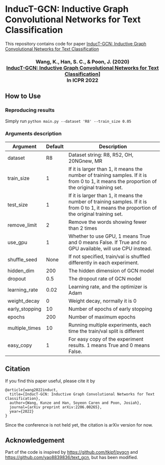 # InducT-GCN: Inductive Graph Convolutional Networks for Text Classification
This repository contains code for paper [InducT-GCN: Inductive Graph Convolutional Networks for Text Classification](https://arxiv.org/abs/2206.00265)

<h3 align="center">
  <b>Wang, K., Han, S. C., & Poon, J. (2020) <br/><a href="https://arxiv.org/abs/2206.00265">InducT-GCN: Inductive Graph Convolutional Networks for Text Classification]</a><br/>In ICPR 2022</b></span>
</h3>

## How to Use
### Reproducing results
Simply run `python main.py --dataset 'R8' --train_size 0.05`
### Arguments description
| Argument     | Default   | Description |
| ----------- | ----------- |----------- |
| dataset | R8 | Dataset string: R8, R52, OH, 20NGnew, MR       |
| train_size  | 1 | If it is larger than 1, it means the number of training samples. If it is from 0 to 1, it means the proportion of the original training set.        |
| test_size  | 1 | If it is larger than 1, it means the number of training samples. If it is from 0 to 1, it means the proportion of the original training set.|
| remove_limit  | 2 | Remove the words showing fewer than 2 times |
| use_gpu  | 1 | Whether to use GPU, 1 means True and 0 means False. If True and no GPU available, will use CPU instead. |
| shuffle_seed  | None | If not specified, train/val is shuffled differently in each experiment. |
| hidden_dim  | 200 | The hidden dimension of GCN model |
| dropout  | 0.5 | The dropout rate of GCN model |
| learning_rate  | 0.02 | Learning rate, and the optimizer is Adam |
| weight_decay  | 0 | Weight decay, normally it is 0 |
| early_stopping  | 10 | Number of epochs of early stopping |
| epochs  | 200 | Number of maximum epochs |
| multiple_times  | 10 | Running multiple experiments, each time the train/val split is different |
| easy_copy  | 1 | For easy copy of the experiment results. 1 means True and 0 means False. |

## Citation
If you find this paper useful, please cite it by 
```
@article{wang2022induct,
  title={InducT-GCN: Inductive Graph Convolutional Networks for Text Classification},
  author={Wang, Kunze and Han, Soyeon Caren and Poon, Josiah},
  journal={arXiv preprint arXiv:2206.00265},
  year={2022}
}
```
Since the conference is not held yet, the citation is arXiv version for now.

## Acknowledgement
Part of the code is inspired by https://github.com/tkipf/pygcn and https://github.com/yao8839836/text_gcn, but has been modified.
